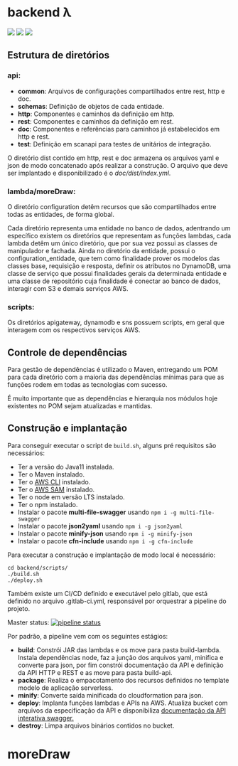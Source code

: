 # backend λ
<img src="https://img.shields.io/badge/java-v11-orange?logo=java&style=flat-square"/>
<img src="https://img.shields.io/badge/aws-v1.67.0-blue?style=flat-square&logo=amazon-aws"/>
<img src="https://img.shields.io/badge/swagger-v3.0.0-green?style=flat-square&logo=swagger"/>

## Estrutura de diretórios
### api:
- **common**: Arquivos de configurações compartilhados entre rest, http e doc.
- **schemas**: Definição de objetos de cada entidade.
- **http**: Componentes e caminhos da definição em http.
- **rest**: Componentes e caminhos da definição em rest.
- **doc**: Componentes e referências para caminhos já estabelecidos em http e rest.
- **test**: Definição em scanapi para testes de unitários de integração.

O diretório dist contido em http, rest e doc armazena os arquivos yaml e json de modo concatenado após realizar a construção. O arquivo que deve ser implantado e disponibilizado é o *doc/dist/index.yml.*

### lambda/moreDraw:
O diretório configuration detêm recursos que são compartilhados entre todas as entidades, de forma global.

Cada diretório representa uma entidade no banco de dados, adentrando um específico existem os diretórios que representam as funções lambdas, cada lambda detêm um único diretório, que por sua vez possui as classes de manipulador e fachada. Ainda no diretório da entidade, possui o configuration_entidade, que tem como finalidade prover os modelos das classes base, requisição e resposta, definir os atributos no DynamoDB, uma classe de serviço que possui finalidades gerais da determinada entidade e uma classe de repositório cuja finalidade é conectar ao banco de dados, interagir com S3 e demais serviços AWS.

### scripts:
Os diretórios apigateway, dynamodb e sns possuem scripts, em geral que interagem com os respectivos serviços AWS.

## Controle de dependências
Para gestão de dependências é utilizado o Maven, entregando um POM para cada diretório com a maioria das dependências mínimas para que as funções rodem em todas as tecnologias com sucesso.  

É muito importante que as dependências e hierarquia nos módulos hoje existentes no POM sejam atualizadas e mantidas.

## Construção e implantação

Para conseguir executar o script de `build.sh`, alguns pré requisitos são necessários:
- Ter a versão do Java11 instalada.
- Ter o Maven instalado.
- Ter o [AWS CLI](https://docs.aws.amazon.com/pt_br/cli/latest/userguide/getting-started-install.html) instalado.
- Ter o [AWS SAM](https://docs.aws.amazon.com/serverless-application-model/latest/developerguide/install-sam-cli.html) instalado.
- Ter o node em versão LTS instalado.
- Ter o npm instalado.
- Instalar o pacote **multi-file-swagger** usando `npm i -g multi-file-swagger`
- Instalar o pacote **json2yaml** usando `npm i -g json2yaml`
- Instalar o pacote **minify-json** usando `npm i -g minify-json`
- Instalar o pacote **cfn-include** usando `npm i -g cfn-include`



Para executar a construção e implantação de modo local é necessário:
```
cd backend/scripts/
./build.sh
./deploy.sh
```
Também existe um CI/CD definido e executável pelo gitlab, que está definido no arquivo .gitlab-ci.yml, responsável por orquestrar a pipeline do projeto.  

Master status: [![pipeline status](https://gitlab.com/sparkag/moreDraw/backend/badges/master/pipeline.svg)](https://gitlab.com/sparkag/moreDraw/backend/-/commits/master)

Por padrão, a pipeline vem com os seguintes estágios:
- **build**: Constrói JAR das lambdas e os move para pasta build-lambda. Instala dependências node, faz a junção dos arquivos yaml, minifica e converte para json, por fim constrói documentação da API e definição da API HTTP e REST e as move para pasta build-api.
- **package**: Realiza o empacotamento dos recursos definidos no template modelo de aplicação serverless.
- **minify**: Converte saída minificada do cloudformation para json.
- **deploy**: Implanta funções lambdas e APIs na AWS. Atualiza bucket com arquivos da especificação da API e disponibiliza [documentação da API interativa swagger.](https://admin.moreDraw.com.br/docs/)
- **destroy**: Limpa arquivos binários contidos no bucket.
# moreDraw
